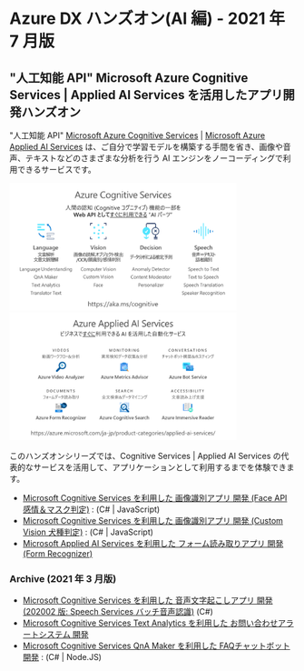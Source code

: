 # Azure DX ハンズオン(AI 編) - 2021 年 7 月版

## "人工知能 API" Microsoft Azure Cognitive Services | Applied AI Services を活用したアプリ開発ハンズオン

"人工知能 API" [Microsoft Azure Cognitive Services](https://www.microsoft.com/cognitive-services/) | [Microsoft Azure Applied AI Services](https://azure.microsoft.com/ja-jp/product-categories/applied-ai-services/) は、ご自分で学習モデルを構築する手間を省き、画像や音声、テキストなどのさまざまな分析を行う AI エンジンをノーコーディングで利用できるサービスです。

<img src="doc_images/AzureAI_CognitiveServices_202106.png" width="400"><img src="doc_images/AzureAI_AppliedAIServices_202106.png" width="400">

このハンズオンシリーズでは、Cognitive Services | Applied AI Services の代表的なサービスを活用して、アプリケーションとして利用するまでを体験できます。

- [Microsoft Cognitive Services を利用した 画像識別アプリ 開発 (Face API 感情＆マスク判定)](https://github.com/ayako/CogServicesVisionSamples/blob/master/FaceHandson_202107.md) : (C# | JavaScript)
- [Microsoft Cognitive Services を利用した 画像識別アプリ 開発 (Custom Vision 犬種判定)](https://github.com/ayako/CogServicesVisionSamples/blob/master/CustomVisionHandson_dog_202107.md) : (C# | JavaScript)
- [Microsoft Applied AI Services を利用した フォーム読み取りアプリ 開発 (Form Recognizer)](https://github.com/ayako/CogServicesVisionSamples/blob/master/FormRecognizerHandson_202107.md)


### Archive (2021 年 3 月版)

- [Microsoft Cognitive Services を利用した 音声文字起こしアプリ 開発 (202002 版: Speech Services バッチ音声認識)](https://github.com/ayako/AzureDXHol_AI_202001/blob/master/BatchSTTHandson_202002.md) (C#)
- [Microsoft Cognitive Services Text Analytics を利用した お問い合わせアラートシステム 開発](https://github.com/ayako/NonCodingCognitive_201806/blob/master/NonCodingCognitive_AzureLogicApps.md)
- [Microsoft Cognitive Services QnA Maker を利用した FAQチャットボット 開発](https://github.com/ayako/AzureDXHol_AI_202001/blob/master/QnAMakerHandson_201912.md) : (C# | Node.JS)
